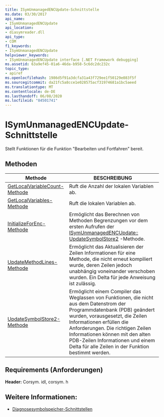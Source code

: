 ```yaml
---
title: ISymUnmanagedENCUpdate-Schnittstelle
ms.date: 03/30/2017
api_name:
- ISymUnmanagedENCUpdate
api_location:
- diasymreader.dll
api_type:
- COM
f1_keywords:
- ISymUnmanagedENCUpdate
helpviewer_keywords:
- ISymUnmanagedENCUpdate interface [.NET Framework debugging]
ms.assetid: 63a9ef45-01a6-46da-b958-5c6dc2dc232c
topic_type:
- apiref
ms.openlocfilehash: 1986d5f91a3dcfa31a43f729ee1f50129e083f5f
ms.sourcegitcommit: da21fc5a8cce1e028575acf31974681a1bc5aeed
ms.translationtype: MT
ms.contentlocale: de-DE
ms.lasthandoff: 06/08/2020
ms.locfileid: "84501741"
---
```

# <a name="isymunmanagedencupdate-interface"></a>ISymUnmanagedENCUpdate-Schnittstelle
Stellt Funktionen für die Funktion "Bearbeiten und Fortfahren" bereit.  
  
## <a name="methods"></a>Methoden  
  
|Methode|BESCHREIBUNG|  
|------------|-----------------|  
|[GetLocalVariableCount-Methode](isymunmanagedencupdate-getlocalvariablecount-method.md)|Ruft die Anzahl der lokalen Variablen ab.|  
|[GetLocalVariables-Methode](isymunmanagedencupdate-getlocalvariables-method.md)|Ruft die lokalen Variablen ab.|  
|[InitializeForEnc-Methode](isymunmanagedencupdate-initializeforenc-method.md)|Ermöglicht das Berechnen von Methoden Begrenzungen vor dem ersten Aufrufen der [ISymUnmanagedENCUpdate:: UpdateSymbolStore2](isymunmanagedencupdate-updatesymbolstore2-method.md) -Methode.|  
|[UpdateMethodLines-Methode](isymunmanagedencupdate-updatemethodlines-method.md)|Ermöglicht das Aktualisieren der Zeilen Informationen für eine Methode, die nicht erneut kompiliert wurde, deren Zeilen jedoch unabhängig voneinander verschoben wurden. Ein Delta für jede Anweisung ist zulässig.|  
|[UpdateSymbolStore2-Methode](isymunmanagedencupdate-updatesymbolstore2-method.md)|Ermöglicht einem Compiler das Weglassen von Funktionen, die nicht aus dem Datenstrom der Programmdatenbank (PDB) geändert wurden, vorausgesetzt, die Zeilen Informationen erfüllen die Anforderungen. Die richtigen Zeilen Informationen können mit den alten PDB-Zeilen Informationen und einem Delta für alle Zeilen in der Funktion bestimmt werden.|  
  
## <a name="requirements"></a>Requirements (Anforderungen)  
 **Header:** Corsym. idl, corsym. h  
  
## <a name="see-also"></a>Weitere Informationen:

- [Diagnosesymbolspeicher-Schnittstellen](diagnostics-symbol-store-interfaces.md)
